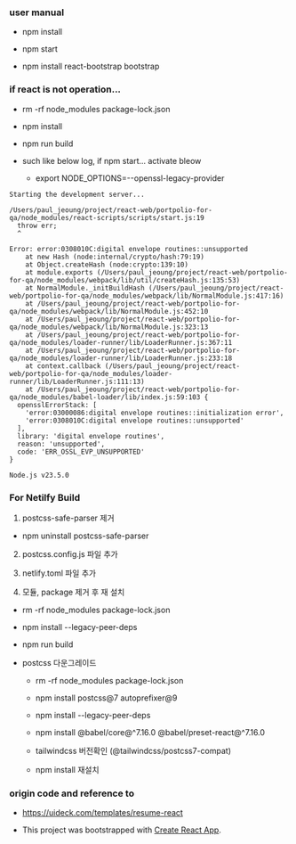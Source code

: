 ### user manual

- npm install

- npm start

- npm install react-bootstrap bootstrap

### if react is not operation...

- rm -rf node_modules package-lock.json

- npm install

- npm run build

- such like below log, if npm start... activate bleow

  - export NODE_OPTIONS=--openssl-legacy-provider

```
Starting the development server...

/Users/paul_jeoung/project/react-web/portpolio-for-qa/node_modules/react-scripts/scripts/start.js:19
  throw err;
  ^

Error: error:0308010C:digital envelope routines::unsupported
    at new Hash (node:internal/crypto/hash:79:19)
    at Object.createHash (node:crypto:139:10)
    at module.exports (/Users/paul_jeoung/project/react-web/portpolio-for-qa/node_modules/webpack/lib/util/createHash.js:135:53)
    at NormalModule._initBuildHash (/Users/paul_jeoung/project/react-web/portpolio-for-qa/node_modules/webpack/lib/NormalModule.js:417:16)
    at /Users/paul_jeoung/project/react-web/portpolio-for-qa/node_modules/webpack/lib/NormalModule.js:452:10
    at /Users/paul_jeoung/project/react-web/portpolio-for-qa/node_modules/webpack/lib/NormalModule.js:323:13
    at /Users/paul_jeoung/project/react-web/portpolio-for-qa/node_modules/loader-runner/lib/LoaderRunner.js:367:11
    at /Users/paul_jeoung/project/react-web/portpolio-for-qa/node_modules/loader-runner/lib/LoaderRunner.js:233:18
    at context.callback (/Users/paul_jeoung/project/react-web/portpolio-for-qa/node_modules/loader-runner/lib/LoaderRunner.js:111:13)
    at /Users/paul_jeoung/project/react-web/portpolio-for-qa/node_modules/babel-loader/lib/index.js:59:103 {
  opensslErrorStack: [
    'error:03000086:digital envelope routines::initialization error',
    'error:0308010C:digital envelope routines::unsupported'
  ],
  library: 'digital envelope routines',
  reason: 'unsupported',
  code: 'ERR_OSSL_EVP_UNSUPPORTED'
}

Node.js v23.5.0

```

### For Netilfy Build 

1. postcss-safe-parser 제거

  - npm uninstall postcss-safe-parser

2. postcss.config.js 파일 추가

3. netlify.toml 파일 추가

4. 모듈, package 제거 후 재 설치

  - rm -rf node_modules package-lock.json

  - npm install --legacy-peer-deps

  - npm run build


- postcss 다운그레이드

  - rm -rf node_modules package-lock.json

  - npm install postcss@7 autoprefixer@9

  - npm install --legacy-peer-deps

  - npm install @babel/core@^7.16.0 @babel/preset-react@^7.16.0

  - tailwindcss 버전확인 (@tailwindcss/postcss7-compat)

  - npm install 재설치

### origin code and reference to

- https://uideck.com/templates/resume-react

- This project was bootstrapped with [Create React App](https://github.com/facebook/create-react-app).